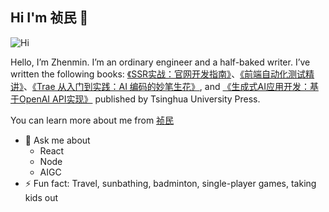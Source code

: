 ## Hi I'm 祯民 👋

![Hi](https://imgs.qiubiaoqing.com/qiubiaoqing/imgs/60760673df67249T.gif)

Hello, I’m Zhenmin. I’m an ordinary engineer and a half-baked writer. I’ve written the following books: [《SSR实战：官网开发指南》](https://juejin.cn/book/7137945369635192836?utm_source=course_list)、[《前端自动化测试精讲》](https://juejin.cn/book/7174044519350927395?utm_source=course_list)、[《Trae 从入门到实践：AI 编码的妙笔生花》](https://juejin.cn/book/7468318866599673907?utm_source=course_list), and [《生成式AI应用开发：基于OpenAI API实现》](https://www.tup.com.cn/booksCenter/book_10711401.html) published by Tsinghua University Press.

You can learn more about me from [祯民](https://juejin.cn/user/2714061017452557)

- 💬 Ask me about
    - React
    - Node
    - AIGC 
- ⚡ Fun fact: Travel, sunbathing, badminton, single-player games, taking kids out
